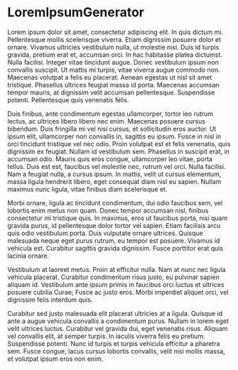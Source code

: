# LoremIpsumGenerator
Lorem ipsum dolor sit amet, consectetur adipiscing elit. In quis dictum mi. Pellentesque mollis scelerisque viverra. Etiam dignissim posuere dolor et ornare. Vivamus ultricies vestibulum nulla, ut molestie nisi. Duis id turpis gravida, pretium erat et, accumsan orci. In hac habitasse platea dictumst. Nulla facilisi. Integer vitae tincidunt augue. Donec vestibulum ipsum non convallis suscipit. Ut mattis mi turpis, vitae viverra augue commodo non. Maecenas volutpat a felis eu placerat. Aenean egestas ut nisl sit amet tristique. Phasellus ultrices feugiat massa id porta. Maecenas accumsan tempor mauris, at dignissim velit accumsan pellentesque. Suspendisse potenti. Pellentesque quis venenatis felis.

Duis finibus, ante condimentum egestas ullamcorper, tortor leo rutrum lectus, ac ultrices libero libero nec enim. Maecenas posuere cursus bibendum. Duis fringilla mi vel nisi cursus, et sollicitudin eros auctor. Ut ipsum elit, ullamcorper non convallis in, sagittis eu ipsum. Fusce in nisl in orci tincidunt tristique vel nec odio. Proin volutpat est et felis venenatis, quis dignissim ex feugiat. Nullam id vestibulum sem. Phasellus in suscipit erat, in accumsan odio. Mauris quis eros congue, ullamcorper leo vitae, porta tellus. Duis est est, faucibus vel molestie nec, rutrum vel orci. Nulla facilisi. Nam a feugiat nulla, a cursus ipsum. In mattis, velit ut cursus elementum, massa ligula hendrerit libero, eget consequat diam nisl eu sapien. Nullam maximus nunc ligula, vitae finibus diam scelerisque et.

Morbi ornare, ligula ac tincidunt condimentum, dui odio faucibus sem, vel lobortis enim metus non quam. Donec tempor accumsan nisl, finibus consectetur mi tristique quis. In maximus, eros ut faucibus porta, nisi quam gravida purus, id pellentesque dolor tortor vel sapien. Etiam facilisis arcu quis odio vestibulum porta. Duis vulputate ornare ultrices. Quisque malesuada neque eget purus rutrum, eu tempor est posuere. Vivamus id vehicula est. Curabitur sagittis gravida dignissim. Fusce porttitor erat quis lacinia ornare.

Vestibulum at laoreet metus. Proin at efficitur nulla. Nam at nunc nec ligula vehicula placerat. Curabitur condimentum risus justo, eu pulvinar sapien aliquam id. Vestibulum ante ipsum primis in faucibus orci luctus et ultrices posuere cubilia Curae; Fusce ac justo eros. Morbi imperdiet aliquet orci, vel dignissim felis interdum quis.

Curabitur sed justo malesuada elit placerat ultricies at a ligula. Quisque id ante a augue vehicula convallis a condimentum purus. Nullam in lorem eget velit ultrices luctus. Curabitur vel gravida dui, eget venenatis risus. Aliquam vel convallis elit, at semper turpis. In iaculis viverra felis eu pretium. Suspendisse potenti. Nunc id turpis et turpis vehicula efficitur a pharetra sem. Fusce congue, lacus cursus lobortis convallis, velit nisi mollis massa, et volutpat ipsum eros non enim.
